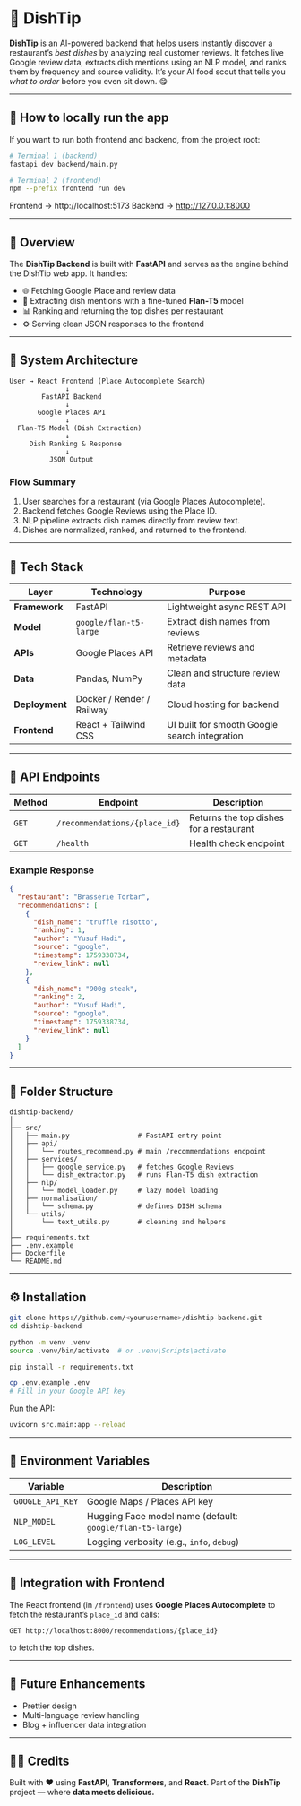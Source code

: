 # 🍴 DishTip

**DishTip** is an AI-powered backend that helps users instantly discover a restaurant’s *best dishes* by analyzing real customer reviews.
It fetches live Google review data, extracts dish mentions using an NLP model, and ranks them by frequency and source validity.
It’s your AI food scout that tells you *what to order* before you even sit down. 😋

---
## 🧠 How to locally run the app

If you want to run both frontend and backend, from the project root:

```bash
# Terminal 1 (backend)
fastapi dev backend/main.py

# Terminal 2 (frontend)
npm --prefix frontend run dev
```

Frontend → http://localhost:5173
Backend → http://127.0.0.1:8000

---

## 🧠 Overview

The **DishTip Backend** is built with **FastAPI** and serves as the engine behind the DishTip web app.
It handles:

* 🌐 Fetching Google Place and review data
* 🧠 Extracting dish mentions with a fine-tuned **Flan-T5** model
* 📊 Ranking and returning the top dishes per restaurant
* ⚙️ Serving clean JSON responses to the frontend

---

## 🧩 System Architecture

```
User → React Frontend (Place Autocomplete Search)
              ↓
        FastAPI Backend
              ↓
       Google Places API
              ↓
  Flan-T5 Model (Dish Extraction)
              ↓
     Dish Ranking & Response
              ↓
          JSON Output
```

### Flow Summary

1. User searches for a restaurant (via Google Places Autocomplete).
2. Backend fetches Google Reviews using the Place ID.
3. NLP pipeline extracts dish names directly from review text.
4. Dishes are normalized, ranked, and returned to the frontend.

---

## 🧰 Tech Stack

| Layer          | Technology                | Purpose                                       |
| -------------- | ------------------------- | --------------------------------------------- |
| **Framework**  | FastAPI                   | Lightweight async REST API                    |
| **Model**      | `google/flan-t5-large`    | Extract dish names from reviews               |
| **APIs**       | Google Places API         | Retrieve reviews and metadata                 |
| **Data**       | Pandas, NumPy             | Clean and structure review data               |
| **Deployment** | Docker / Render / Railway | Cloud hosting for backend                     |
| **Frontend**   | React + Tailwind CSS      | UI built for smooth Google search integration |

---

## 📡 API Endpoints

| Method | Endpoint                      | Description                             |
| ------ | ----------------------------- | --------------------------------------- |
| `GET`  | `/recommendations/{place_id}` | Returns the top dishes for a restaurant |
| `GET`  | `/health`                     | Health check endpoint                   |

### Example Response

```json
{
  "restaurant": "Brasserie Torbar",
  "recommendations": [
    {
      "dish_name": "truffle risotto",
      "ranking": 1,
      "author": "Yusuf Hadi",
      "source": "google",
      "timestamp": 1759338734,
      "review_link": null
    },
    {
      "dish_name": "900g steak",
      "ranking": 2,
      "author": "Yusuf Hadi",
      "source": "google",
      "timestamp": 1759338734,
      "review_link": null
    }
  ]
}
```

---

## 🧱 Folder Structure

```
dishtip-backend/
│
├── src/
│   ├── main.py                 # FastAPI entry point
│   ├── api/
│   │   └── routes_recommend.py # main /recommendations endpoint
│   ├── services/
│   │   ├── google_service.py   # fetches Google Reviews
│   │   └── dish_extractor.py   # runs Flan-T5 dish extraction
│   ├── nlp/
│   │   └── model_loader.py     # lazy model loading
│   ├── normalisation/
│   │   └── schema.py           # defines DISH schema
│   └── utils/
│       └── text_utils.py       # cleaning and helpers
│
├── requirements.txt
├── .env.example
├── Dockerfile
└── README.md
```

---

## ⚙️ Installation

```bash
git clone https://github.com/<yourusername>/dishtip-backend.git
cd dishtip-backend

python -m venv .venv
source .venv/bin/activate  # or .venv\Scripts\activate

pip install -r requirements.txt

cp .env.example .env
# Fill in your Google API key
```

Run the API:

```bash
uvicorn src.main:app --reload
```

---

## 🔐 Environment Variables

| Variable         | Description                                               |
| ---------------- | --------------------------------------------------------- |
| `GOOGLE_API_KEY` | Google Maps / Places API key                              |
| `NLP_MODEL`      | Hugging Face model name (default: `google/flan-t5-large`) |
| `LOG_LEVEL`      | Logging verbosity (e.g., `info`, `debug`)                 |

---

## 🚀 Integration with Frontend

The React frontend (in `/frontend`) uses **Google Places Autocomplete** to fetch the restaurant’s `place_id` and calls:

```
GET http://localhost:8000/recommendations/{place_id}
```

to fetch the top dishes.

---

## 🧩 Future Enhancements

* Prettier design
* Multi-language review handling
* Blog + influencer data integration

---

## 🧑‍🍳 Credits

Built with ❤️ using **FastAPI**, **Transformers**, and **React**.
Part of the **DishTip** project — where **data meets delicious.**
